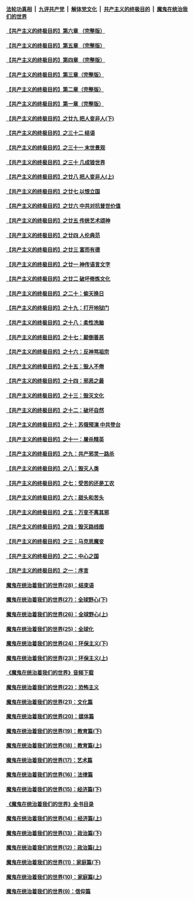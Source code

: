####  [法轮功真相](../../../../basic/blob/master/README.md?t=07011831) &nbsp;|&nbsp; [九评共产党](../../../../9ping.md/blob/master/README.md?t=07011831) &nbsp;|&nbsp; [解体党文化](../../../../jtdwh.md/blob/master/README.md?t=07011831)  &nbsp;|&nbsp; [共产主义的终极目的](../../../../gczydzjmd.md/blob/master/README.md?t=07011831) &nbsp;|&nbsp; [魔鬼在统治我们的世界](../../../../mgztzwmdsj.md/blob/master/README.md?t=07011831) 

#### [【共产主义的终极目的】第六章 （完整版）](../pages/nsc422/n11428913.md?t=07011831) 

#### [【共产主义的终极目的】第五章 （完整版）](../pages/nsc422/n11428912.md?t=07011831) 

#### [【共产主义的终极目的】第四章 （完整版）](../pages/nsc422/n11428907.md?t=07011831) 

#### [【共产主义的终极目的】第三章（完整版）](../pages/nsc422/n11428848.md?t=07011831) 

#### [【共产主义的终极目的】第二章（完整版）](../pages/nsc422/n11428831.md?t=07011831) 

#### [【共产主义的终极目的】第一章（完整版）](../pages/nsc422/n11417651.md?t=07011831) 

#### [【共产主义的终极目的】之廿九 把人变非人(下)](../pages/nsc422/n11344140.md?t=07011831) 

#### [【共产主义的终极目的】之三十二 结语](../pages/nsc422/n11360535.md?t=07011831) 

#### [【共产主义的终极目的】之三十一 末世景观](../pages/nsc422/n11351129.md?t=07011831) 

#### [【共产主义的终极目的】之三十 几成狼世界](../pages/nsc422/n11348280.md?t=07011831) 

#### [【共产主义的终极目的】之廿八 把人变非人(上)](../pages/nsc422/n11340492.md?t=07011831) 

#### [【共产主义的终极目的】之廿七 以恨立国](../pages/nsc422/n11336944.md?t=07011831) 

#### [【共产主义的终极目的】之廿六 中共对抗普世价值](../pages/nsc422/n11324785.md?t=07011831) 

#### [【共产主义的终极目的】之廿五 传统艺术颂神](../pages/nsc422/n11296396.md?t=07011831) 

#### [【共产主义的终极目的】之廿四 人伦典范](../pages/nsc422/n11296397.md?t=07011831) 

#### [【共产主义的终极目的】之廿三 富而有德](../pages/nsc422/n11283598.md?t=07011831) 

#### [【共产主义的终极目的】之廿一 神传语言文字](../pages/nsc422/n11263265.md?t=07011831) 

#### [【共产主义的终极目的】之廿二 破坏修炼文化](../pages/nsc422/n11245728.md?t=07011831) 

#### [【共产主义的终极目的】之二十：偷天换日](../pages/nsc422/n11238846.md?t=07011831) 

#### [【共产主义的终极目的】之十九：打开地狱门](../pages/nsc422/n11206376.md?t=07011831) 

#### [【共产主义的终极目的】之十八：柔性洗脑](../pages/nsc422/n11199994.md?t=07011831) 

#### [【共产主义的终极目的】之十七：颠倒善恶](../pages/nsc422/n11179782.md?t=07011831) 

#### [【共产主义的终极目的】之十六：反神骂祖宗](../pages/nsc422/n11166798.md?t=07011831) 

#### [【共产主义的终极目的】之十五：毁人不倦](../pages/nsc422/n11166792.md?t=07011831) 

#### [【共产主义的终极目的】之十四：邪恶之最](../pages/nsc422/n11150249.md?t=07011831) 

#### [【共产主义的终极目的】之十三：毁灭文化](../pages/nsc422/n11135227.md?t=07011831) 

#### [【共产主义的终极目的】之十二：破坏自然](../pages/nsc422/n11135214.md?t=07011831) 

#### [【共产主义的终极目的】之十：苏俄预演 中共登台](../pages/nsc422/n11118424.md?t=07011831) 

#### [【共产主义的终极目的】之十一：屠杀精英](../pages/nsc422/n11118442.md?t=07011831) 

#### [【共产主义的终极目的】之九：共产邪灵一路杀](../pages/nsc422/n11114139.md?t=07011831) 

#### [【共产主义的终极目的】之八：毁灭人类](../pages/nsc422/n11108503.md?t=07011831) 

#### [【共产主义的终极目的】之七：受苦的还是工农](../pages/nsc422/n11101809.md?t=07011831) 

#### [【共产主义的终极目的】之六：甜头和苦头](../pages/nsc422/n11096971.md?t=07011831) 

#### [【共产主义的终极目的】之五：万变不离其邪](../pages/nsc422/n11091285.md?t=07011831) 

#### [【共产主义的终极目的】之四：毁灭路线图](../pages/nsc422/n11086284.md?t=07011831) 

#### [【共产主义的终极目的】之三：马克思魔变](../pages/nsc422/n11061941.md?t=07011831) 

#### [【共产主义的终极目的】之二：中心之国](../pages/nsc422/n11047728.md?t=07011831) 

#### [【共产主义的终极目的】之一：序言](../pages/nsc422/n11086077.md?t=07011831) 

#### [魔鬼在统治着我们的世界(28)：结束语](../pages/nsc422/n10936246.md?t=07011831) 

#### [魔鬼在统治着我们的世界(27)：全球野心(下)](../pages/nsc422/n10928319.md?t=07011831) 

#### [魔鬼在统治着我们的世界(26)：全球野心(上)](../pages/nsc422/n10900318.md?t=07011831) 

#### [魔鬼在统治着我们的世界(25)：全球化](../pages/nsc422/n10788205.md?t=07011831) 

#### [魔鬼在统治着我们的世界(24)：环保主义(下)](../pages/nsc422/n10695307.md?t=07011831) 

#### [魔鬼在统治着我们的世界(23)：环保主义(上)](../pages/nsc422/n10688613.md?t=07011831) 

#### [《魔鬼在统治着我们的世界》音频下载](../pages/nsc422/n10635553.md?t=07011831) 

#### [魔鬼在统治着我们的世界(22)：恐怖主义](../pages/nsc422/n10614727.md?t=07011831) 

#### [魔鬼在统治着我们的世界(21)：文化篇](../pages/nsc422/n10597706.md?t=07011831) 

#### [魔鬼在统治着我们的世界(20)：媒体篇](../pages/nsc422/n10586579.md?t=07011831) 

#### [魔鬼在统治着我们的世界(19)：教育篇(下)](../pages/nsc422/n10564808.md?t=07011831) 

#### [魔鬼在统治着我们的世界(18)：教育篇(上)](../pages/nsc422/n10526970.md?t=07011831) 

#### [魔鬼在统治着我们的世界(17)：艺术篇](../pages/nsc422/n10499093.md?t=07011831) 

#### [魔鬼在统治着我们的世界(16)：法律篇](../pages/nsc422/n10485969.md?t=07011831) 

#### [魔鬼在统治着我们的世界(15)：经济篇(下)](../pages/nsc422/n10469975.md?t=07011831) 

#### [《魔鬼在统治着我们的世界》全书目录](../pages/nsc422/n10464261.md?t=07011831) 

#### [魔鬼在统治着我们的世界(14)：经济篇(上)](../pages/nsc422/n10457370.md?t=07011831) 

#### [魔鬼在统治着我们的世界(13)：政治篇(下)](../pages/nsc422/n10448270.md?t=07011831) 

#### [魔鬼在统治着我们的世界(12)：政治篇(上)](../pages/nsc422/n10444576.md?t=07011831) 

#### [魔鬼在统治着我们的世界(11)：家庭篇(下)](../pages/nsc422/n10440961.md?t=07011831) 

#### [魔鬼在统治着我们的世界(10)：家庭篇(上)](../pages/nsc422/n10435448.md?t=07011831) 

#### [魔鬼在统治着我们的世界(9)：信仰篇](../pages/nsc422/n10432159.md?t=07011831) 

